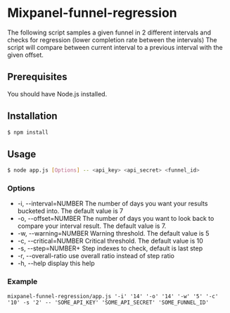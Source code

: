 # Mixpanel-funnel-regression
The following script samples a given funnel in 2 different intervals and checks for regression (lower completion rate between the intervals)
The script will compare between current interval to a previous interval with the given offset.


## Prerequisites
You  should have Node.js installed.

## Installation
```sh
$ npm install
```

## Usage
```sh
$ node app.js [Options] -- <api_key> <api_secret> <funnel_id>
```

### Options
- -i,   --interval=NUMBER   The number of days you want your results bucketed into. The default value is 7
- -o,   --offset=NUMBER     The number of days you want to look back to compare your interval result. The default value is 7.
- -w,   --warning=NUMBER    Warning threshold. The default value is 5
- -c,   --critical=NUMBER   Critical threshold. The default value is 10
- -s,   --step=NUMBER+      Step indexes to check, default is last step
- -r,   --overall-ratio     use overall ratio instead of step ratio
- -h,   --help              display this help

### Example
```
mixpanel-funnel-regression/app.js '-i' '14' '-o' '14' '-w' '5' '-c' '10' -s '2' -- 'SOME_API_KEY' 'SOME_API_SECRET' 'SOME_FUNNEL_ID'
```
